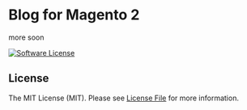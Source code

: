 # Blog for Magento 2

more soon

[![Software License][ico-license]](LICENSE.md)

## License

The MIT License (MIT). Please see [License File](LICENSE.md) for more information.

[ico-license]: https://img.shields.io/github/license/commerceleague/magento2-module-blog.svg?style=flat-square